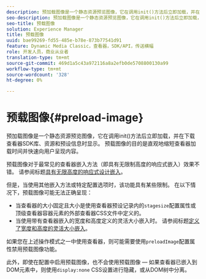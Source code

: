 ```yaml
---
description: 预加载图像是一个静态资源预览图像，它在调用init()方法后立即加载，并在下载查看器SDK库、资源和预设信息时显示。 预载图像的目的是直观地缩短查看器加载时间并快速向用户呈现内容。
seo-description: 预加载图像是一个静态资源预览图像，它在调用init()方法后立即加载，并在下载查看器SDK库、资源和预设信息时显示。 预载图像的目的是直观地缩短查看器加载时间并快速向用户呈现内容。
seo-title: 预载图像
solution: Experience Manager
title: 预载图像
uuid: bae99269-fd55-485e-b78e-873b77541d91
feature: Dynamic Media Classic，查看器，SDK/API，传送横幅
role: 开发人员，商业从业者
translation-type: tm+mt
source-git-commit: 469d1a5c43a972116a8a2efb0de5708800130a99
workflow-type: tm+mt
source-wordcount: '328'
ht-degree: 0%

---
```



# 预载图像{#preload-image}

预加载图像是一个静态资源预览图像，它在调用init()方法后立即加载，并在下载查看器SDK库、资源和预设信息时显示。 预载图像的目的是直观地缩短查看器加载时间并快速向用户呈现内容。

预载图像对于最常见的查看器嵌入方法（即具有无限制高度的响应式嵌入）效果不错。 请参阅标题[具有无限高度的响应式设计嵌入](../../c-html5-aem-asset-viewers/c-html5-aem-carousel/c-html5-aem-carousel.md#concept-b44f1df3c1c64d4e8b5565e7736bf95e)。

但是，当使用其他嵌入方法或特定配置选项时，该功能具有某些限制。 在以下情况下，预载图像可能无法正确呈现：

* 当查看器的大小固定且大小是使用查看器预设记录内的`stagesize`配置属性或顶级查看器容器元素的外部查看器CSS文件中定义的。
* 当使用带有查看器嵌入的宽度和高度定义的灵活大小嵌入时。 请参阅标题[定义了宽度和高度的灵活大小嵌入](../../c-html5-aem-asset-viewers/c-html5-aem-interactive-images/c-html5-aem-interactive-images.md#section-6bb5d3c502544ad18a58eafe12a13435)。

如果您在上述操作模式之一中使用查看器，则可能需要使用`preloadImage`配置属性禁用预载图像功能。

此外，即使在配置中启用预载图像，也不会使用预载图像 — 如果查看器已嵌入到DOM元素中，则使用`display:none` CSS设置进行隐藏，或从DOM树中分离。
